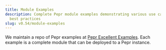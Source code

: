 ```yaml
---
title: Module Examples
description: Complete Pepr module examples demonstrating various use cases and
  best practices
slug: v0.54/module-examples
---
```


We maintain a repo of Pepr examples at [Pepr Excellent Examples](https://github.com/defenseunicorns/pepr-excellent-examples). Each example is a complete module that can be deployed to a Pepr instance.
